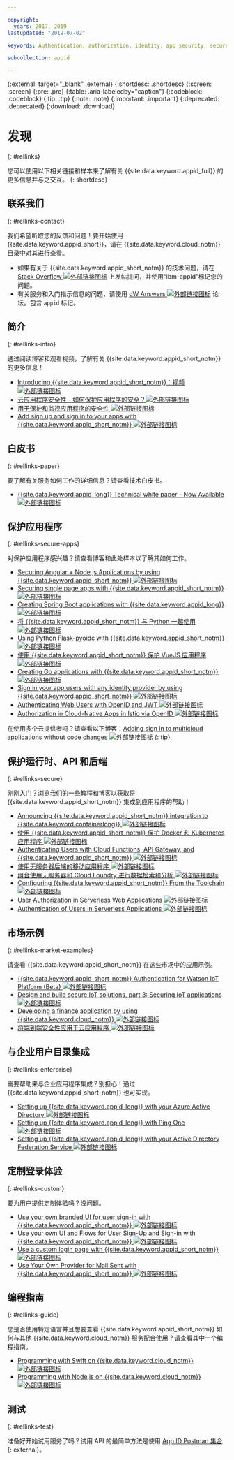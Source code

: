 ```yaml
---

copyright:
  years: 2017, 2019
lastupdated: "2019-07-02"

keywords: Authentication, authorization, identity, app security, secure

subcollection: appid

---
```


{:external: target="_blank" .external}
{:shortdesc: .shortdesc}
{:screen: .screen}
{:pre: .pre}
{:table: .aria-labeledby="caption"}
{:codeblock: .codeblock}
{:tip: .tip}
{:note: .note}
{:important: .important}
{:deprecated: .deprecated}
{:download: .download}


# 发现
{: #rellinks}

您可以使用以下相关链接和样本来了解有关 {{site.data.keyword.appid_full}} 的更多信息并与之交互。
{: shortdesc}

## 联系我们
{: #rellinks-contact}

我们希望听取您的反馈和问题！要开始使用 {{site.data.keyword.appid_short}}，请在 {{site.data.keyword.cloud_notm}} 目录中对其进行查看。
* 如果有关于 {{site.data.keyword.appid_short_notm}} 的技术问题，请在 <a href="https://stackoverflow.com" target="_blank">Stack Overflow <img src="../../icons/launch-glyph.svg" alt="外部链接图标"></a> 上发帖提问，并使用“ibm-appid”标记您的问题。
* 有关服务和入门指示信息的问题，请使用 <a href="https://developer.ibm.com" target="_blank">dW Answers <img src="../../icons/launch-glyph.svg" alt="外部链接图标"></a> 论坛。包含 `appid` 标记。


## 简介
{: #rellinks-intro}

通过阅读博客和观看视频，了解有关 {{site.data.keyword.appid_short_notm}} 的更多信息！

* <a href="https://www.youtube.com/watch?v=XlrCjHdK43Q" target="_blank">Introducing {{site.data.keyword.appid_short_notm}}：视频 <img src="../../icons/launch-glyph.svg" alt="外部链接图标"></a>
* <a href="https://www.ibm.com/cloud/blog/cloud-app-security-makes-secure-app" target="_blank">云应用程序安全性 - 如何保护应用程序的安全？<img src="../../icons/launch-glyph.svg" alt="外部链接图标"></a>
* <a href="https://www.ibm.com/cloud/garage/architectures/securityArchitecture/security-for-application" target="_blank">用于保护和监视应用程序的安全性 <img src="../../icons/launch-glyph.svg" alt="外部链接图标"></a>
* <a href="https://www.youtube.com/watch?v=cDSYNFn4rX8" target="_blank">Add sign up and sign in to your apps with {{site.data.keyword.appid_short_notm}} <img src="../../icons/launch-glyph.svg" alt="外部链接图标"></a>



## 白皮书
{: #rellinks-paper}

要了解有关服务如何工作的详细信息？请查看技术白皮书。

* <a href="https://www.ibm.com/cloud/blog/ibm-cloud-app-id-technical-white-paper-now-available" target="_blank">{{site.data.keyword.appid_long}} Technical white paper - Now Available <img src="../../icons/launch-glyph.svg" alt="外部链接图标"></a>


## 保护应用程序
{: #rellinks-secure-apps}

对保护应用程序感兴趣？请查看博客和此处样本以了解其如何工作。

* <a href="https://www.ibm.com/cloud/blog/securing-angularnode-js-applications-using-app-id" target="_blank">Securing Angular + Node.js Applications by using {{site.data.keyword.appid_short_notm}} <img src="../../icons/launch-glyph.svg" alt="外部链接图标"></a>
* <a href="https://www.ibm.com/cloud/blog/securing-single-page-apps-app-id-service" target="_blank">Securing single page apps with {{site.data.keyword.appid_short_notm}} <img src="../../icons/launch-glyph.svg" alt="外部链接图标"></a>
* <a href="https://www.ibm.com/cloud/blog/creating-spring-boot-applications-app-id" target="_blank">Creating Spring Boot applications with {{site.data.keyword.appid_long}} <img src="../../icons/launch-glyph.svg" alt="外部链接图标"></a>
* <a href="https://github.com/mnsn/appid-python-flask-example" target="_blank">将 {{site.data.keyword.appid_short_notm}} 与 Python 一起使用 <img src="../../icons/launch-glyph.svg" alt="外部链接图标"></a>
* <a href="https://github.com/IBM-Cloud/github-traffic-stats" target="_blank">Using Python Flask-pyoidc with {{site.data.keyword.appid_short_notm}} <img src="../../icons/launch-glyph.svg" alt="外部链接图标"></a>
* <a href="https://github.com/ibmets/appid-vue-client" target="_blank">使用 {{site.data.keyword.appid_short_notm}} 保护 VueJS 应用程序 <img src="../../icons/launch-glyph.svg" alt="外部链接图标"></a>
* <a href="https://www.ibm.com/cloud/blog/creating-go-applications-with-app-id" target="_blank">Creating Go applications with {{site.data.keyword.appid_short_notm}} <img src="../../icons/launch-glyph.svg" alt="外部链接图标"></a>
* <a href="https://www.ibm.com/cloud/blog/app-id-integrate-custom-identity" target="_blank">Sign in your app users with any identity provider by using {{site.data.keyword.appid_short_notm}} <img src="../../icons/launch-glyph.svg" alt="外部链接图标"></a>
* <a href="http://heidloff.net/article/authenticating-web-users-openid-connect-jwt/" target="_blank">Authenticating Web Users with OpenID and JWT <img src="../../icons/launch-glyph.svg" alt="外部链接图标"></a>
* <a href="http://heidloff.net/article/authentication-authorization-openid-connect-istio" target="_blank">Authorization in Cloud-Native Apps in Istio via OpenID <img src="../../icons/launch-glyph.svg" alt="外部链接图标"></a>



在使用多个云提供者吗？请查看以下博客：<a href="https://www.ibm.com/cloud/blog/adding-sign-in-to-multicloud-applications-without-code-changes" target="_blank">Adding sign in to multicloud applications without code changes <img src="../../icons/launch-glyph.svg" alt="外部链接图标"></a>
{: tip}



## 保护运行时、API 和后端
{: #rellinks-secure}

刚刚入门？浏览我们的一些教程和博客以获取将 {{site.data.keyword.appid_short_notm}} 集成到应用程序的帮助！

* <a href="https://www.ibm.com/cloud/blog/announcing-app-id-integration-ibm-cloud-kubernetes-service" target="_blank">Announcing {{site.data.keyword.appid_short_notm}} integration to {{site.data.keyword.containerlong}} <img src="../../icons/launch-glyph.svg" alt="外部链接图标"></a>
* <a href="https://www.ibm.com/cloud/blog/using-app-id-secure-docker-kubernetes-applications" target="_blank">使用 {{site.data.keyword.appid_short_notm}} 保护 Docker 和 Kubernetes 应用程序 <img src="../../icons/launch-glyph.svg" alt="外部链接图标"></a>
* <a href="https://www.ibm.com/cloud/blog/authenticating-users-with-cloud-functions-api-gateway-and-app-id" target="_blank">Authenticating Users with Cloud Functions, API Gateway, and {{site.data.keyword.appid_short_notm}} <img src="../../icons/launch-glyph.svg" alt="外部链接图标"></a>
* <a href="/docs/tutorials?topic=solution-tutorials-serverless-mobile-backend#serverless-mobile-backend" target="_blank">使用无服务器后端的移动应用程序 <img src="../../icons/launch-glyph.svg" alt="外部链接图标"></a>
* <a href="/docs/tutorials?topic=solution-tutorials-serverless-github-traffic-analytics#serverless-github-traffic-analytics" target="_blank">组合使用无服务器和 Cloud Foundry 进行数据检索和分析 <img src="../../icons/launch-glyph.svg" alt="外部链接图标"></a>
* <a href="https://www.ibm.com/cloud/blog/how-to-configure-ibm-cloud-app-id-from-the-toolchain" target="_blank">Configuring {{site.data.keyword.appid_short_notm}} From the Toolchain <img src="../../icons/launch-glyph.svg" alt="外部链接图标"></a>
* <a href="http://heidloff.net/article/user-authorization-serverless-web-applications-openwhisk" target="_blank">User Authorization in Serverless Web Applications <img src="../../icons/launch-glyph.svg" alt="外部链接图标"></a>
* <a href="http://heidloff.net/article/user-authentication-serverless-openwhisk" target="_blank">Authentication of Users in Serverless Applications <img src="../../icons/launch-glyph.svg" alt="外部链接图标"></a>



## 市场示例
{: #rellinks-market-examples}

请查看 {{site.data.keyword.appid_short_notm}} 在这些市场中的应用示例。

* <a href="https://www.ibm.com/support/knowledgecenter/SSQP8H/iot/platform/reference/security/app_id.html" target="_blank">{{site.data.keyword.appid_short_notm}} Authentication for Watson IoT Platform (Beta) <img src="../../icons/launch-glyph.svg" alt="外部链接图标"></a>
* <a href="https://developer.ibm.com/articles/iot-trs-secure-iot-solutions3/" target="_blank">Design and build secure IoT solutions, part 3: Securing IoT applications <img src="../../icons/launch-glyph.svg" alt="外部链接图标"></a>
* <a href="https://www.ibm.com/cloud/blog/developing-finance-application-using-ibm-cloud" target="_blank">Developing a finance application by using {{site.data.keyword.cloud_notm}} <img src="../../icons/launch-glyph.svg" alt="外部链接图标"></a>
* <a href="/docs/tutorials?topic=solution-tutorials-cloud-e2e-security#cloud-e2e-security" target="_blank">将端到端安全性应用于云应用程序 <img src="../../icons/launch-glyph.svg" alt="外部链接图标"></a>


## 与企业用户目录集成
{: #rellinks-enterprise}

需要帮助来与企业应用程序集成？别担心！通过 {{site.data.keyword.appid_short_notm}} 也可实现。

* <a href="https://www.ibm.com/cloud/blog/setting-ibm-cloud-app-id-azure-active-directory" target="_blank">Setting up {{site.data.keyword.appid_long}} with your Azure Active Directory <img src="../../icons/launch-glyph.svg" alt="外部链接图标"></a>
* <a href="https://www.ibm.com/cloud/blog/setting-ibm-cloud-app-id-ping-one" target="_blank">Setting up {{site.data.keyword.appid_long}} with Ping One <img src="../../icons/launch-glyph.svg" alt="外部链接图标"></a>
* <a href="https://www.ibm.com/cloud/blog/setting-ibm-cloud-app-id-active-directory-federation-service" target="_blank">Setting up {{site.data.keyword.appid_long}} with your Active Directory Federation Service <img src="../../icons/launch-glyph.svg" alt="外部链接图标"></a>


## 定制登录体验
{: #rellinks-custom}

要为用户提供定制体验吗？没问题。

* <a href="https://www.ibm.com/cloud/blog/use-branded-ui-user-sign-app-id" target="_blank">Use your own branded UI for user sign-in with {{site.data.keyword.appid_short_notm}} <img src="../../icons/launch-glyph.svg" alt="外部链接图标"></a>
* <a href="https://www.ibm.com/cloud/blog/use-ui-flows-user-sign-sign-app-id" target="_blank">Use your own UI and Flows for User Sign-Up and Sign-in with {{site.data.keyword.appid_short_notm}} <img src="../../icons/launch-glyph.svg" alt="外部链接图标"></a>
* <a href="https://www.ibm.com/cloud/blog/custom-login-page-app-id-integration" target="_blank">Use a custom login page with  {{site.data.keyword.appid_short_notm}} <img src="../../icons/launch-glyph.svg" alt="外部链接图标"></a>
* <a href="https://www.ibm.com/cloud/blog/use-ibm-cloud-app-id-and-your-email-provider-to-brand-mails-sent-to-app-users" target="_blank">Use Your Own Provider for Mail Sent with {{site.data.keyword.appid_short_notm}} <img src="../../icons/launch-glyph.svg" alt="外部链接图标"></a>

## 编程指南
{: #rellinks-guide}

您是否使用特定语言并且想要查看 {{site.data.keyword.appid_short_notm}} 如何与其他 {{site.data.keyword.cloud_notm}} 服务配合使用？请查看其中一个编程指南。

* <a href="/docs/swift?topic=swift-getting-started" target="_blank">Programming with Swift on {{site.data.keyword.cloud_notm}} <img src="../../icons/launch-glyph.svg" alt="外部链接图标"></a>
* <a href="/docs/node?topic=nodejs-getting-started" target="_blank">Programming with Node.js on {{site.data.keyword.cloud_notm}} <img src="../../icons/launch-glyph.svg" alt="外部链接图标"></a>


## 测试
{: #rellinks-test}

准备好开始试用服务了吗？试用 API 的最简单方法是使用 [App ID Postman 集合](https://github.com/ibm-cloud-security/appid-postman){: external}。
